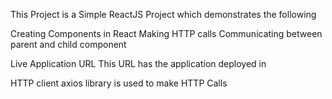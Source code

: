 This Project is a Simple ReactJS Project which demonstrates the following

Creating Components in React
Making HTTP calls
Communicating between parent and child component

Live Application URL
This URL has the application deployed in

HTTP client
axios library is used to make HTTP Calls


